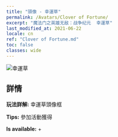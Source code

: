 ```yaml
---
title: "頭像 - 幸運草"
permalink: /Avatars/Clover of Fortune/
excerpt: "魔法门之英雄无敌：战争纪元  幸運草"
last_modified_at: 2021-06-22
locale: cn
ref: "Clover of Fortune.md"
toc: false
classes: wide
---
```

 ![幸運草](/images/a/avatarFrame_96.png)

## 詳情

 **玩法詳解:** 幸運草頭像框 

 **Tips:** 參加活動獲得 

 **Is available:**  + 

